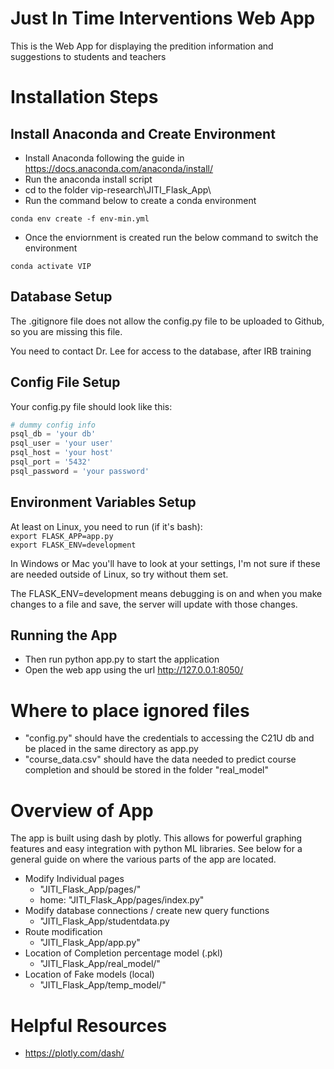 # Just In Time Interventions Web App

This is the Web App for displaying the predition information and suggestions to students and teachers

# Installation Steps
## Install Anaconda and Create Environment
* Install Anaconda following the guide in https://docs.anaconda.com/anaconda/install/
* Run the anaconda install script
* cd to the folder vip-research\JITI_Flask_App\
* Run the command below to create a conda environment

```
conda env create -f env-min.yml
```

* Once the enviornment is created run the below command to switch the environment 

```
conda activate VIP
```
## Database Setup
The .gitignore file does not allow the config.py file to be uploaded to Github, so you are missing this file. 

You need to contact Dr. Lee for access to the database, after IRB training

## Config File Setup

Your config.py file should look like this:  
```python
# dummy config info
psql_db = 'your db'
psql_user = 'your user'
psql_host = 'your host'
psql_port = '5432'
psql_password = 'your password'
```
## Environment Variables Setup
At least on Linux, you need to run (if it's bash):  
`export FLASK_APP=app.py`  
`export FLASK_ENV=development`  

In Windows or Mac you'll have to look at your settings, I'm not sure if these are needed outside of Linux, so try without them set.

The FLASK_ENV=development means debugging is on and when you make changes to a file and save, the server will update with those changes.

## Running the App
* Then run python app.py to start the application
* Open the web app using the url http://127.0.0.1:8050/


# Where to place ignored files
* "config.py" should have the credentials to accessing the C21U db and be placed in the same directory as app.py
* "course_data.csv" should have the data needed to predict course completion and should be stored in the folder "real_model"

# Overview of App
The app is built using dash by plotly. This allows for powerful graphing features and easy integration with python ML libraries. See below for a general guide on where the various parts of the app are located.
* Modify Individual pages
    * "JITI_Flask_App/pages/"
    * home: "JITI_Flask_App/pages/index.py"
* Modify database connections / create new query functions
    * "JITI_Flask_App/studentdata.py
* Route modification
    * "JITI_Flask_App/app.py"
* Location of Completion percentage model (.pkl)
    * "JITI_Flask_App/real_model/"
* Location of Fake models (local)
    *  "JITI_Flask_App/temp_model/"

# Helpful Resources
* https://plotly.com/dash/